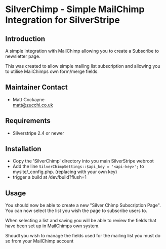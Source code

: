 # SilverChimp - Simple MailChimp Integration for SilverStripe

## Introduction

A simple integration with MailChimp allowing you to create a Subscribe to newsletter page.

This was created to allow simple mailing list subscription and allowing you to utilise MailChimps own form/merge fields.

## Maintainer Contact

  * Matt Cockayne  
    <matt@zucchi.co.uk>
    
## Requirements

 * Silverstripe 2.4 or newer

## Installation

 * Copy the 'SilverChimp' directory into you main SilverStripe webroot
 * Add the line `SilverChimpSettings::$api_key = '<api-key>';` to mysite/_config.php. (replacing <api-key> with your own key)
 * trigger a build at /dev/build?flush=1
 
 ## Usage
 
 You should now be able to create a new "Silver Chimp Subscription Page". You can now select the list you wish the page to subscribe users to.
 
 When selecting a list and saving you will be able to review the fields that have been set up in MailChimps own system.
 
 Shoudl you wish to manage the fields used for the mailing list you must do so from your MailChimp account
  
